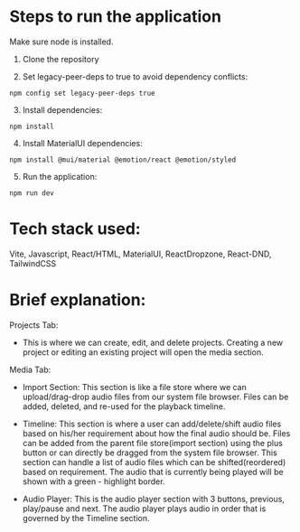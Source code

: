 # Steps to run the application

Make sure node is installed.

1. Clone the repository

2. Set legacy-peer-deps to true to avoid dependency conflicts:

```
npm config set legacy-peer-deps true
```

3. Install dependencies:

```
npm install
```

4. Install MaterialUI dependencies:

```
npm install @mui/material @emotion/react @emotion/styled
```

5. Run the application:

```
npm run dev
```

# Tech stack used:

Vite, Javascript, React/HTML, MaterialUI, ReactDropzone, React-DND, TailwindCSS

# Brief explanation:

Projects Tab:

- This is where we can create, edit, and delete projects. Creating a new project or editing an existing project will open the media section.

Media Tab:

- Import Section: This section is like a file store where we can upload/drag-drop audio files from our system file browser. Files can be added, deleted, and re-used for the playback timeline.

- Timeline: This section is where a user can add/delete/shift audio files based on his/her requirement about how the final audio should be. Files can be added from the parent file store(import section) using the plus button or can directly be dragged from the system file browser. This section can handle a list of audio files which can be shifted(reordered) based on requirement. The audio that is currently being played will be shown with a green - highlight border.

- Audio Player: This is the audio player section with 3 buttons, previous, play/pause and next. The audio player plays audio in order that is governed by the Timeline section.
